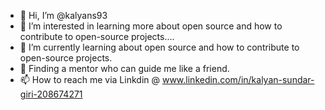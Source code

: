 - 👋 Hi, I’m @kalyans93
- 👀 I’m interested in learning more about open source and how to contribute to open-source projects....
- 🌱 I’m currently learning about open source and how to contribute to open-source projects.
- 💞️ Finding a mentor who can guide me like a friend.
- 📫 How to reach me via Linkdin @   www.linkedin.com/in/kalyan-sundar-giri-208674271

<!---
kalyans93/kalyans93 is a ✨ special ✨ repository because its `README.md` (this file) appears on your GitHub profile.
You can click the Preview link to take a look at your changes.
--->

